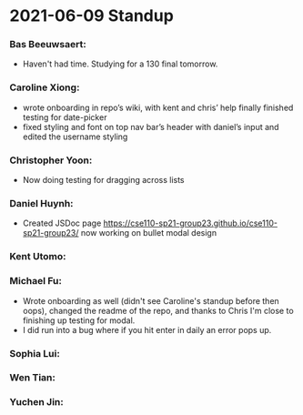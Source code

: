 # 2021-06-09 Standup

### **Bas Beeuwsaert:**
- Haven't had time. Studying for a 130 final tomorrow.

### **Caroline Xiong:**
- wrote onboarding in repo’s wiki, with kent and chris’ help finally finished testing for date-picker
- fixed styling and font on top nav bar’s header with daniel’s input and edited the username styling

### **Christopher Yoon:**
- Now doing testing for dragging across lists

### **Daniel Huynh:**
- Created JSDoc page https://cse110-sp21-group23.github.io/cse110-sp21-group23/ now working on bullet modal design

### **Kent Utomo:** 

### **Michael Fu:**
- Wrote onboarding as well (didn't see Caroline's standup before then oops), changed the readme of the repo, and thanks to Chris I'm close to finishing up testing for modal.
- I did run into a bug where if you hit enter in daily an error pops up.

### **Sophia Lui:** 

### **Wen Tian:**

### **Yuchen Jin:**